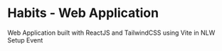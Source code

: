 # Habits - Web Application

Web Application built with ReactJS and TailwindCSS using Vite in NLW Setup Event
